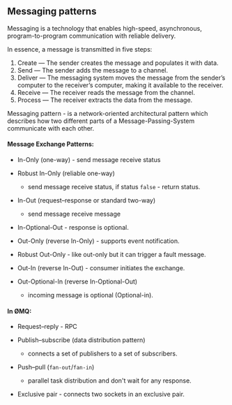 Messaging patterns
-

Messaging is a technology that enables
high-speed, asynchronous, program-to-program communication with reliable delivery.

In essence, a message is transmitted in five steps:
1. Create — The sender creates the message and populates it with data.
2. Send — The sender adds the message to a channel.
3. Deliver — The messaging system moves the message from the sender’s computer
   to the receiver’s computer, making it available to the receiver.
4. Receive — The receiver reads the message from the channel.
5. Process — The receiver extracts the data from the message. 

Messaging pattern - is a network-oriented architectural pattern
which describes how two different parts of a Message-Passing-System
communicate with each other.

#### Message Exchange Patterns:

* In-Only (one-way) - send message receive status

* Robust In-Only (reliable one-way)
  - send message receive status, if status `false` - return status.

* In-Out (request–response or standard two-way)
  - send message receive message

* In-Optional-Out - response is optional.

* Out-Only (reverse In-Only) - supports event notification.

* Robust Out-Only - like out-only but it can trigger a fault message.

* Out-In (reverse In-Out) - consumer initiates the exchange.

* Out-Optional-In (reverse In-Optional-Out)
  - incoming message is optional (Optional-in).

#### In ØMQ:

* Request–reply - RPC

* Publish–subscribe (data distribution pattern)
  - connects a set of publishers to a set of subscribers.

* Push–pull (`fan-out`/`fan-in`)
  - parallel task distribution and don't wait for any response.

* Exclusive pair - connects two sockets in an exclusive pair.
